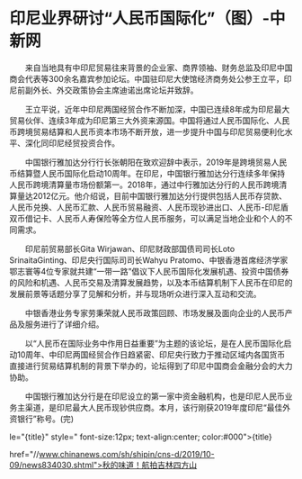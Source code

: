 # 印尼业界研讨“人民币国际化”（图）-中新网

　　来自当地具有中印尼贸易往来背景的企业家、商界领袖、财务总监及印尼中国商会代表等300余名嘉宾参加论坛。中国驻印尼大使馆经济商务处公参王立平，印尼前副外长、外交政策协会主席迪诺出席论坛并致辞。

　　王立平说，近年中印尼两国经贸合作不断加深，中国已连续8年成为印尼最大贸易伙伴、连续3年成为印尼第三大外资来源国。中国将通过人民币国际化、人民币跨境贸易结算和人民币资本市场不断开放，进一步提升中国与印尼贸易便利化水平、深化同印尼经贸投资合作。

　　中国银行雅加达分行行长张朝阳在致欢迎辞中表示，2019年是跨境贸易人民币结算暨人民币国际化启动10周年。在印尼，中国银行雅加达分行连续多年保持人民币跨境清算量市场份额第一。2018年，通过中行雅加达分行的人民币跨境清算量达2012亿元。他介绍说，目前中国银行雅加达分行提供包括人民币存贷款、人民币兑换、人民币汇款、人民币贸易融资、人民币现钞进出口、人民币-印尼盾双币借记卡、人民币人寿保险等全方位人民币服务，可以满足当地企业和个人的不同需求。

　　印尼前贸易部长Gita Wirjawan、印尼财政部国债司司长Loto SrinaitaGinting、印尼央行国际司司长Wahyu Pratomo、中银香港首席经济学家鄂志寰等4位专家就共建“一带一路”倡议下人民币国际化发展机遇、投资中国债券的风险和机遇、人民币交易及清算发展趋势，以及本币结算机制下人民币在印尼的发展前景等话题分享了见解和分析，并与现场听众进行深入互动和交流。

　　中银香港业务专家劳秉荣就人民币政策回顾、市场发展及面向企业的人民币产品及服务进行了详细介绍。

　　以“人民币在国际业务中作用日益重要”为主题的该论坛，是在人民币国际化启动10周年、中印尼两国经贸合作日趋紧密、印尼央行致力于推动区域内各国货币直接进行贸易结算机制的背景下举办的，论坛得到了印尼中国商会金融分会的大力协助。

　　中国银行雅加达分行是在印尼设立的第一家中资金融机构，也是印尼人民币业务主渠道，是印尼最大人民币现钞供应商。本月，该行刚获2019年度印尼“最佳外资银行”称号。(完)

le="{title}" style=" font-size:12px; text-align:center; color:#000">{title}

href="//www.chinanews.com/sh/shipin/cns-d/2019/10-09/news834030.shtml">秋的味道！航拍吉林四方山
